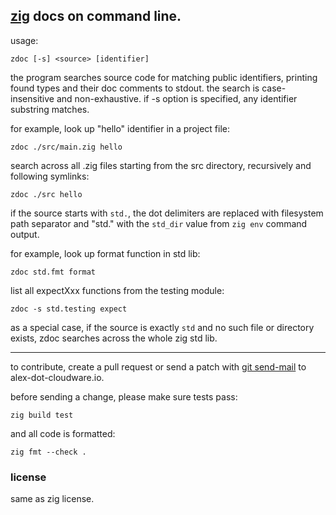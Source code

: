 ## [zig](https://ziglang.org) docs on command line.

usage:

    zdoc [-s] <source> [identifier]

the program searches source code for matching public identifiers,
printing found types and their doc comments to stdout.
the search is case-insensitive and non-exhaustive.
if -s option is specified, any identifier substring matches.

for example, look up "hello" identifier in a project file:

    zdoc ./src/main.zig hello

search across all .zig files starting from the src directory,
recursively and following symlinks:

    zdoc ./src hello

if the source starts with `std.`, the dot delimiters are replaced
with filesystem path separator and "std." with the `std_dir` value
from `zig env` command output.

for example, look up format function in std lib:

    zdoc std.fmt format

list all expectXxx functions from the testing module:

    zdoc -s std.testing expect

as a special case, if the source is exactly `std` and no such file
or directory exists, zdoc searches across the whole zig std lib.

---

to contribute, create a pull request or send a patch with
[git send-mail](https://git-scm.com/docs/git-send-email) to alex-dot-cloudware.io.

before sending a change, please make sure tests pass:

    zig build test

and all code is formatted:

    zig fmt --check .

### license

same as zig license.
